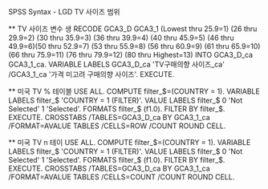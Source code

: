 SPSS Syntax - LGD TV 사이즈 범위


** TV 사이즈 변수 생
RECODE GCA3_D GCA3_1 (Lowest thru 25.9=1) (26 thru 29.9=2) (30 thru 35.9=3) (36 thru 39.9=4) (40 
    thru 45.9=5) (46 thru 49.9=6)(50 thru 52.9=7) (53 thru 55.9=8) (56 thru 60.9=9) (61 thru 65.9=10) (66 thru 75.9=11) 
    (76 thru 79.9=12) (80 thru Highest=13) INTO GCA3_D_ca GCA3_1_ca. 
VARIABLE LABELS  GCA3_D_ca 'TV구매의향 사이즈_ca' /GCA3_1_ca '가격 미고려 구매의향 사이즈'. 
EXECUTE. 



** 미국 TV % 테이블
USE ALL. 
COMPUTE filter_$=(COUNTRY = 1). 
VARIABLE LABELS filter_$ 'COUNTRY = 1 (FILTER)'. 
VALUE LABELS filter_$ 0 'Not Selected' 1 'Selected'. 
FORMATS filter_$ (f1.0). 
FILTER BY filter_$. 
EXECUTE. 
CROSSTABS 
  /TABLES=GCA3_D_ca BY GCA3_1_ca 
  /FORMAT=AVALUE TABLES 
  /CELLS=ROW 
  /COUNT ROUND CELL.

** 미국 TV n 테이
USE ALL. 
COMPUTE filter_$=(COUNTRY = 1). 
VARIABLE LABELS filter_$ 'COUNTRY = 1 (FILTER)'. 
VALUE LABELS filter_$ 0 'Not Selected' 1 'Selected'. 
FORMATS filter_$ (f1.0). 
FILTER BY filter_$. 
EXECUTE. 
CROSSTABS 
  /TABLES=GCA3_D_ca BY GCA3_1_ca 
  /FORMAT=AVALUE TABLES 
  /CELLS=COUNT 
  /COUNT ROUND CELL.